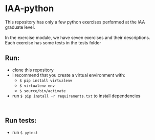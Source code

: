 # IAA-python
This repository has only a few python exercises performed at the IAA graduate level.
</br> </br>
In the exercise module, we have seven exercises and their descriptions. Each exercise has some tests in the tests folder

## Run:
- clone this repository
- I recommend that you create a virtual environment with:
  - `$ pip install virtualenv`
  - `$ virtualenv env`
  - `$ source/bin/activate`
- run `$ pip install -r requirements.txt` to install dependencies
</br>

## Run tests:
- run `$ pytest`
